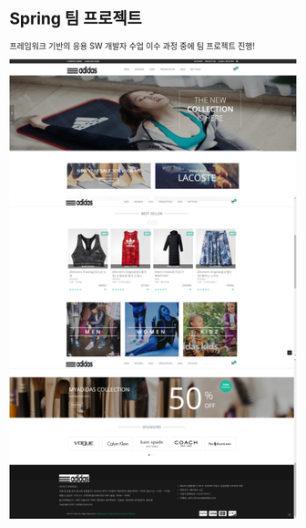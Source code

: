 # Spring 팀 프로젝트 <br />
프레임워크 기반의 응용 SW 개발자 수업 이수 과정 중에 팀 프로젝트 진행! <p />
<img src='img/img1.png' />
<img src='img/img2.png' />
<img src='img/img3.png' />
